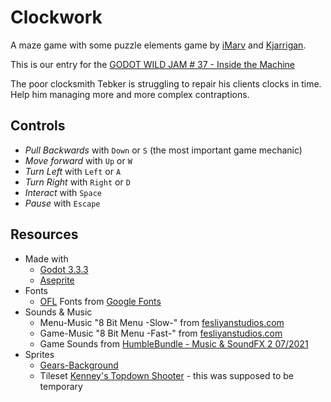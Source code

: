 # Clockwork

A maze game with some puzzle elements game by [iMarv](https://github.com/iMarv) and [Kjarrigan](https://github.com/Kjarrigan).

This is our entry for the [GODOT WILD JAM # 37 - Inside the Machine](https://itch.io/jam/godot-wild-jam-37)

The poor clocksmith Tebker is struggling to repair his clients clocks in time. Help him managing more and more complex contraptions.

## Controls

* *Pull Backwards* with `Down` or `S` (the most important game mechanic)
* *Move forward* with `Up` or `W`
* *Turn Left* with `Left` or `A`
* *Turn Right* with `Right` or `D`
* *Interact* with `Space`
* *Pause* with `Escape`

## Resources

* Made with
  * [Godot 3.3.3](https://godotengine.org/)
  * [Aseprite](https://www.aseprite.org/)
* Fonts
  * [OFL](https://scripts.sil.org/cms/scripts/page.php?site_id=nrsi&id=OFL) Fonts from [Google Fonts](https://fonts.google.com/)
* Sounds & Music
  * Menu-Music "8 Bit Menu -Slow-" from [fesliyanstudios.com](https://www.fesliyanstudios.com/royalty-free-music/download/8-bit-menu/287)
  * Game-Music "8 Bit Menu -Fast-" from [fesliyanstudios.com](https://www.fesliyanstudios.com/royalty-free-music/download/8-bit-menu/287)
  * Game Sounds from [HumbleBundle - Music & SoundFX 2 07/2021](https://www.humblebundle.com/software/music-sound-effects-for-games-files-content)
* Sprites
  * [Gears-Background](https://www.myfreetextures.com/use-license/)
  * Tileset [Kenney's Topdown Shooter](https://www.kenney.nl/assets/topdown-shooter) - this was supposed to be temporary
